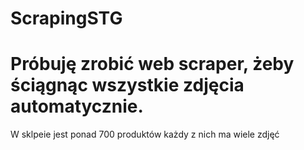 # ScrapingSTG
<h1> Próbuję zrobić web scraper, żeby ściągnąc wszystkie zdjęcia automatycznie. </h1
  <p>W sklpeie jest ponad 700 produktów każdy z nich ma wiele zdjęć</p>
